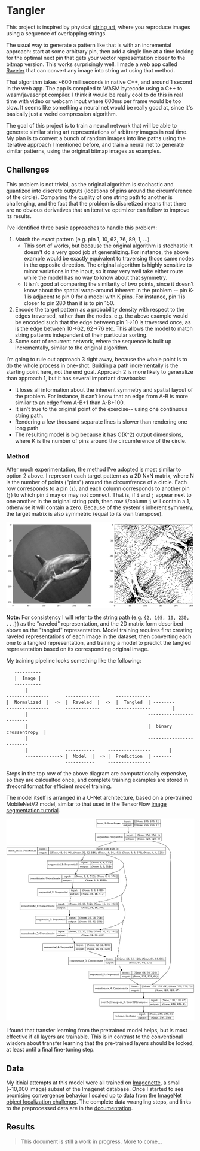 # Tangler

This project is inspired by physical [string art](https://vimeo.com/175653201), where you reproduce images using a sequence of overlapping strings.

The usual way to generate a pattern like that is with an incremental approach: start at some arbitrary pin, then add a single line at a time looking for the optimal next pin that gets your vector representation closer to the bitmap version. This works surprisingly well. I made a web app called [Raveler](https://jperryhouts.github.io/raveler/) that can convert any image into string art using that method.

That algorithm takes ~600 milliseconds in native C++, and around 1 second in the web app. The app is compiled to WASM bytecode using a C++ to wasm/javascript compiler. I think it would be really cool to do this in real time with video or webcam input where 600ms per frame would be too slow. It seems like something a neural net would be really good at, since it's basically just a weird compression algorithm.

The goal of this project is to train a neural network that will be able to generate similar string art representations of arbitrary images in real time. My plan is to convert a bunch of random images into line paths using the iterative approach I mentioned before, and train a neural net to generate similar patterns, using the original bitmap images as examples.

## Challenges

This problem is not trivial, as the original algorithm is stochastic and quantized into discrete outputs (locations of pins around the circumference of the circle). Comparing the quality of one string path to another is challenging, and the fact that the problem is discretized means that there are no obvious derivatives that an iterative optimizer can follow to improve its results.

I’ve identified three basic approaches to handle this problem:

1. Match the exact pattern (e.g. pin 1, 10, 62, 76, 89, 1, ...).
    - This sort of works, but because the original algorithm is stochastic it doesn't do a very good job at generalizing. For instance, the above example would be exactly equivalent to traversing those  same nodes in the opposite direction. The original algorithm is highly sensitive to minor variations in the input, so it may very well take either route while the model has no way to know about that symmetry.
    - It isn’t good at comparing the similarity of two points, since it doesn’t know about the spatial wrap-around inherent in the problem -- pin K-1 is adjacent to pin 0 for a model with K pins. For instance, pin 1 is closer to pin 280 than it is to pin 150.
2. Encode the target pattern as a probability density with respect to the edges traversed, rather than the nodes. e.g. the above example would be encoded such that the edge between pin 1->10 is traversed once, as is the edge between 10->62, 62->76 etc. This allows the model to match string patterns independent of their particular sorting.
3. Some sort of recurrent network, where the sequence is built up incrementally, similar to the original algorithm.

I’m going to rule out approach 3 right away, because the whole point is to do the whole process in one-shot. Building a path incrementally is the starting point here, not the end goal. Approach 2 is more likely to generalize than approach 1, but it has several important drawbacks:

- It loses all information about the inherent symmetry and spatial layout of the problem. For instance, it can’t know that an edge from A-B is more similar to an edge from A-B+1 than A-B+100.
- It isn’t true to the original point of the exercise-- using one continuous string path.
- Rendering a few thousand separate lines is slower than rendering one long path
- The resulting model is big because it has O(K^2) output dimensions, where K is the number of pins around the circumference of the circle.

### Method

After much experimentation, the method I've adopted is most similar to option 2 above. I represent each target pattern as a 2D NxN matrix, where N is the number of points ("pins") around the circumfrence of a circle. Each row corresponds to a pin (`i`), and each column corresponds to another pin (`j`) to which pin `i` may or may not connect. That is, if `i` and `j` appear next to one another in the original string path, then row `i`/column `j` will contain a 1, otherwise it will contain a zero. Because of the system's inherent symmetry, the target matrix is also symmetric (equal to its own transpose).

![Example of tangled image format](example.png)

**Note:** For consistency I will refer to the string path (e.g. `{2, 105, 10, 230, ...}`) as the "raveled" representation, and the 2D matrix form described above as the "tangled" representation. Model training requires first creating raveled representations of each image in the dataset, then converting each one to a tangled representation, and training a model to predict the tangled representation based on its corresponding original image.

My training pipeline looks something like the following:

```text
   ----------
   |  Image |
   ----------
       |
----------------      -------------      -------------
|  Normalized  |  ->  |  Raveled  |  ->  |  Tangled  | --------
----------------      -------------      -------------        |
       |                                             -------------------------
       |                                             |  binary crossentropy  |
       |                                             -------------------------
       |              -----------     ----------------       |
       -------------> |  Model  |  -> |  Prediction  | -------
                      -----------     ----------------
```

Steps in the top row of the above diagram are computationally expensive, so they are calcualted once, and complete training examples are stored in tfrecord format for efficient model training.

The model itself is arranged in a U-Net architecture, based on a pre-trained MobileNetV2 model, similar to that used in the TensorFlow [image segmentation tutorial](https://www.tensorflow.org/tutorials/images/segmentation?hl=nb).

![Model architecture diagram](model_arch.png)

I found that transfer learning from the pretrained model helps, but is most effective if all layers are trainable. This is in contrast to the conventional wisdom about transfer learning that the pre-trained layers should be locked, at least until a final fine-tuning step.

## Data

My itinial attempts at this model were all trained on [Imagenette](https://github.com/fastai/imagenette), a small (~10,000 image) subset of the Imagenet database. Once I started to see promising convergence behavior I scaled up to data from the [ImageNet object localization challenge](https://www.kaggle.com/c/imagenet-object-localization-challenge/data). The complete data wrangling steps, and links to the preprocessed data are in the [documentation](DATA.md).

## Results

> This document is still a work in progress. More to come...
